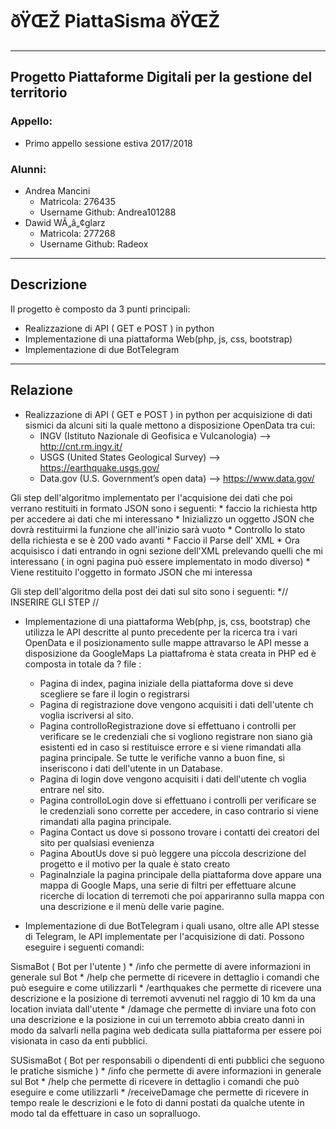 
# ðŸŒŽ PiattaSisma ðŸŒŽ #
-----------------------------------------------------

## Progetto Piattaforme Digitali per la gestione del territorio ##

### Appello: ###
* Primo appello sessione estiva 2017/2018

### Alunni: ###
* Andrea Mancini
  * Matricola: 276435
  * Username Github: Andrea101288
* Dawid WÃ„â„¢glarz
  * Matricola: 277268
  * Username Github: Radeox

-----------------------------------------------------

## Descrizione ##

Il progetto è composto da 3 punti principali:

* Realizzazione di API ( GET e POST ) in python 
* Implementazione di una piattaforma Web(php, js, css, bootstrap)
* Implementazione di due BotTelegram 
-----------------------------------------------------

## Relazione ##

* Realizzazione di API ( GET e POST ) in python per acquisizione di dati sismici da alcuni siti la quale mettono a disposizione OpenData tra cui:
    * INGV (Istituto Nazionale di Geofisica e Vulcanologia) --> http://cnt.rm.ingv.it/
    * USGS (United States Geological Survey) --> https://earthquake.usgs.gov/
    * Data.gov (U.S. Government’s open data) --> https://www.data.gov/
    
Gli step dell'algoritmo implementato per l'acquisione dei dati che poi verrano restituiti in formato JSON sono i seguenti:
    *  faccio la richiesta http per accedere ai dati che mi interessano
    *  Inizializzo un oggetto JSON che dovrà restituirmi la funzione che all'inizio sarà vuoto
    *  Controllo lo stato della richiesta e se è 200 vado avanti
    *  Faccio il Parse dell' XML
    *  Ora acquisisco i dati entrando in ogni sezione dell'XML prelevando quelli che mi interessano ( in ogni pagina può essere
    implementato in modo diverso)
    * Viene restituito l'oggetto in formato JSON che mi interessa
 
Gli step dell'algoritmo della post dei dati sul sito sono i seguenti:
 *// INSERIRE GLI STEP //

* Implementazione di una piattaforma Web(php, js, css, bootstrap) che utilizza le API descritte al punto precedente per la ricerca tra i vari OpenData e il posizionamento sulle mappe attravarso le API messe a disposizione da GoogleMaps
La piattafroma è stata creata in PHP ed è composta in totale da ? file :
    * Pagina di index, pagina iniziale della piattaforma dove si deve scegliere se fare il login o registrarsi
    * Pagina di registrazione dove vengono acquisiti i dati dell'utente ch voglia iscriversi al sito.
    * Pagina controlloRegistrazione dove si effettuano i controlli per verificare se le credenziali che si vogliono registrare non siano già esistenti ed in caso si restituisce errore e si viene rimandati alla pagina principale. Se tutte le verifiche vanno a buon fine, si inseriscono i dati dell'utente in un Database.
    * Pagina di login dove vengono acquisiti i dati dell'utente ch voglia entrare nel sito.
    * Pagina controlloLogin dove si effettuano i controlli per verificare se le credenziali sono corrette per accedere, in caso contrario si viene rimandati alla pagina principale.
    * Pagina Contact us dove si possono trovare i contatti dei creatori del sito per qualsiasi evenienza
    * Pagina AboutUs dove si può leggere una piccola descrizione del progetto e il motivo per la quale è stato creato
    * PaginaInziale la pagina principale della piattaforma dove appare una mappa di Google Maps, una serie di filtri per effettuare alcune ricerche di location di terremoti che poi appariranno sulla mappa con una descrizione e il menù delle varie pagine.


* Implementazione di due BotTelegram i quali usano, oltre alle API stesse di Telegram, le API implementate per l'acquisizione di dati. Possono eseguire i seguenti comandi:

SismaBot ( Bot per l'utente )
    * /info che permette di avere informazioni in generale sul Bot
    * /help che permette di ricevere in dettaglio i comandi che può eseguire e come utilizzarli
    * /earthquakes che permette di ricevere una descrizione e la posizione di terremoti avvenuti nel raggio di 10 km da una location inviata dall'utente
    * /damage che permette di inviare una foto con una descrizione e la posizione in cui un terremoto abbia creato danni in modo da salvarli nella pagina web dedicata sulla piattaforma per essere poi visionata in caso da enti pubblici.

SUSismaBot ( Bot per responsabili o dipendenti di enti pubblici che seguono le pratiche sismiche )
    * /info che permette di avere informazioni in generale sul Bot
    * /help che permette di ricevere in dettaglio i comandi che può eseguire e come utilizzarli
    * /receiveDamage che permette di ricevere in tempo reale le descrizioni e le foto di danni postati da qualche utente in modo tal da effettuare in caso un sopralluogo.
    
    
